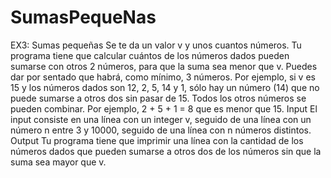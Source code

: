 # SumasPequeNas
EX3: Sumas pequeñas
Se te da un valor v y unos cuantos números. Tu programa tiene que calcular cuántos de los
números dados pueden sumarse con otros 2 números, para que la suma sea menor que v.
Puedes dar por sentado que habrá, como mínimo, 3 números.
Por ejemplo, si v es 15 y los números dados son 12, 2, 5, 14 y 1, sólo hay un número (14)
que no puede sumarse a otros dos sin pasar de 15. Todos los otros números se pueden
combinar. Por ejemplo, 2 + 5 + 1 = 8 que es menor que 15.
Input
El input consiste en una línea con un integer v, seguido de una línea con un número n entre
3 y 10000, seguido de una línea con n números distintos.
Output
Tu programa tiene que imprimir una línea con la cantidad de los números dados que pueden
sumarse a otros dos de los números sin que la suma sea mayor que v.
